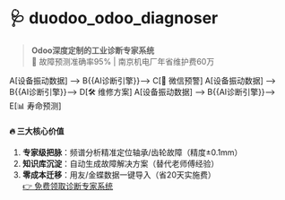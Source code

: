 # 🩺 duodoo_odoo_diagnoser 
> **Odoo深度定制的工业诊断专家系统**  
> 🚨 故障预测准确率95% | 南京机电厂年省维护费60万  

A[设备振动数据] --> B{{AI诊断引擎}}--> C[📱 微信预警]
A[设备振动数据] --> B{{AI诊断引擎}}--> D[🛠️ 维修方案]
A[设备振动数据] --> B{{AI诊断引擎}}--> E[📊 寿命预测]


#### 🔥 三大核心价值
1. **专家级把脉**：频谱分析精准定位轴承/齿轮故障（精度±0.1mm）  
2. **知识库沉淀**：自动生成故障解决方案（替代老师傅经验）  
3. **零成本迁移**：用友/金蝶数据一键导入（省20天实施费）  
[👉 免费领取诊断专家系统](https://www.duodoo.tech/free-diagnoser)